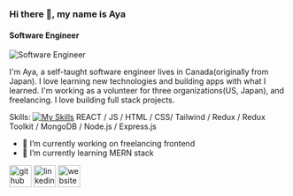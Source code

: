 ### Hi there 👋, my name is Aya
#### Software Engineer
![Software Engineer](https://media.licdn.com/dms/image/C4E03AQEjB9xl76q4sg/profile-displayphoto-shrink_200_200/0/1659034150630?e=1679529600&v=beta&t=L4xYU-Z5AyT3lCWLsUEUwc2ThZcwwXmHEdurc5Gl1O8)

I'm Aya, a self-taught software engineer lives in Canada(originally from Japan). 
I love learning new technologies and building apps with what I learned. 
I'm working as a volunteer for three organizations(US, Japan), and freelancing. 
I love building full stack projects.


Skills: 
[![My Skills](https://skills.thijs.gg/icons?i=html,css,tailwind,js,react,nodejs,mongodb)](https://skills.thijs.gg)
REACT / JS / HTML / CSS/ Tailwind / Redux / Redux Toolkit / MongoDB / Node.js / Express.js

- 🔭 I’m currently working on freelancing frontend
- 🌱 I’m currently learning MERN stack 


[<img src='https://cdn.jsdelivr.net/npm/simple-icons@3.0.1/icons/github.svg' alt='github' height='40'>](https://github.com/aya222222)  [<img src='https://cdn.jsdelivr.net/npm/simple-icons@3.0.1/icons/linkedin.svg' alt='linkedin' height='40'>](https://www.linkedin.com/in/https://www.linkedin.com/in/aya-loulou-004058209//)  [<img src='https://cdn.jsdelivr.net/npm/simple-icons@3.0.1/icons/icloud.svg' alt='website' height='40'>](https://github.com/aya222222)  



